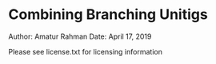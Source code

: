 # Combining Branching Unitigs

Author: Amatur Rahman
Date: April 17, 2019

Please see license.txt for licensing information